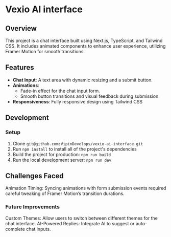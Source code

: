 # Vexio AI interface

## Overview

This project is a chat interface built using Next.js, TypeScript, and Tailwind CSS. It includes animated components to enhance user experience, utilizing Framer Motion for smooth transitions.

## Features

- **Chat Input**: A text area with dynamic resizing and a submit button.
- **Animations**:
  - Fade-in effect for the chat input form.
  - Smooth button transitions and visual feedback during submission.
- **Responsiveness**: Fully responsive design using Tailwind CSS

## Development

### Setup

1. Clone `git@github.com:VipinDevelops/vexio-ai-interface.git`
2. Run `npm install` to install all of the project's dependencies
3. Build the project for production: `npm run build`
4. Run the local development server: `npm run dev`

## Challenges Faced

Animation Timing: Syncing animations with form submission events required careful tweaking of Framer Motion’s transition durations.

### Future Improvements

Custom Themes: Allow users to switch between different themes for the chat interface.
AI-Powered Replies: Integrate AI to suggest or auto-complete chat inputs.
